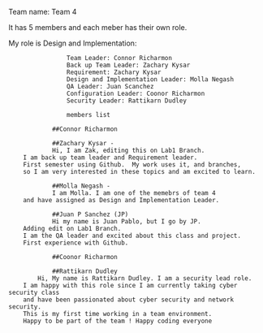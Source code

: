 Team name: Team 4

It has 5 members and each meber has their own role.

My role is Design and Implementation: 


                    Team Leader: Connor Richarmon
                    Back up Team Leader: Zachary Kysar
                    Requirement: Zachary Kysar
                    Design and Implementation Leader: Molla Negash
                    QA Leader: Juan Scanchez
                    Configuration Leader: Coonor Richarmon
                    Security Leader: Rattikarn Dudley
                    
                    members list
                    
                ##Connor Richarmon
                
                ##Zachary Kysar - 
                Hi, I am Zak, editing this on Lab1 Branch. 
		I am back up team leader and Requirement leader.  
		First semester using Github.  My work uses it, and branches,  
		so I am very interested in these topics and am excited to learn.  
               
                ##Molla Negash - 
                I am Molla. I am one of the memebrs of team 4 
		and have assigned as Design and Implementation Leader. 
                
                ##Juan P Sanchez (JP)
                Hi my name is Juan Pablo, but I go by JP.
		Adding edit on Lab1 Branch. 
		I am the QA leader and excited about this class and project.  
		First experience with Github. 
                
                ##Coonor Richarmon
                
                ##Rattikarn Dudley
			Hi, My name is Rattikarn Dudley. I am a security lead role. 
		I am happy with this role since I am currently taking cyber security class 
		and have been passionated about cyber security and network security.
		This is my first time working in a team environment. 
		Happy to be part of the team ! Happy coding everyone   





